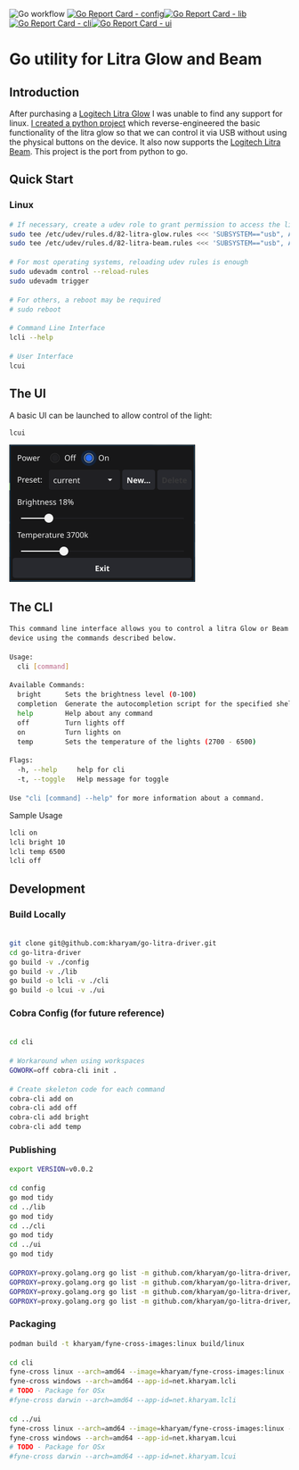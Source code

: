 ![Go workflow](https://github.com/kharyam/go-litra-driver/actions/workflows/go.yml/badge.svg) [![Go Report Card - config](https://goreportcard.com/badge/github.com/kharyam/go-litra-driver/config)](https://goreportcard.com/report/github.com/kharyam/go-litra-driver/config)[![Go Report Card - lib](https://goreportcard.com/badge/github.com/kharyam/go-litra-driver/lib)](https://goreportcard.com/report/github.com/kharyam/go-litra-driver/lib)[![Go Report Card - cli](https://goreportcard.com/badge/github.com/kharyam/go-litra-driver/cli)](https://goreportcard.com/report/github.com/kharyam/go-litra-driver/cli)[![Go Report Card - ui](https://goreportcard.com/badge/github.com/kharyam/go-litra-driver/ui)](https://goreportcard.com/report/github.com/kharyam/go-litra-driver/ui)
# Go utility for Litra Glow and Beam

## Introduction

After purchasing a [Logitech Litra Glow](https://www.logitech.com/en-us/products/lighting/litra-glow.946-000001.html) I was unable to find any support for linux. [I created a python project](https://github.com/kharyam/litra-driver) which reverse-engineered the basic functionality of the litra glow so that we can control it via USB without using the physical buttons on the device. It also now supports the [Logitech Litra Beam](https://www.logitech.com/en-us/products/lighting/litra-beam.946-000006.html). This project is the port from python to go.


## Quick Start

### Linux
```bash
# If necessary, create a udev role to grant permission to access the light
sudo tee /etc/udev/rules.d/82-litra-glow.rules <<< 'SUBSYSTEM=="usb", ATTR{idVendor}=="046d", ATTR{idProduct}=="c900",MODE="0666"'
sudo tee /etc/udev/rules.d/82-litra-beam.rules <<< 'SUBSYSTEM=="usb", ATTR{idVendor}=="046d", ATTR{idProduct}=="c901",MODE="0666"'

# For most operating systems, reloading udev rules is enough
sudo udevadm control --reload-rules
sudo udevadm trigger

# For others, a reboot may be required
# sudo reboot

# Command Line Interface
lcli --help

# User Interface
lcui

```

## The UI
A basic UI can be launched to allow control of the light:

```bash
lcui
```

![lcui Screen Shot](images/lcui.png)

## The CLI

```bash
This command line interface allows you to control a litra Glow or Beam 
device using the commands described below.

Usage:
  cli [command]

Available Commands:
  bright      Sets the brightness level (0-100)
  completion  Generate the autocompletion script for the specified shell
  help        Help about any command
  off         Turn lights off
  on          Turn lights on
  temp        Sets the temperature of the lights (2700 - 6500)

Flags:
  -h, --help     help for cli
  -t, --toggle   Help message for toggle

Use "cli [command] --help" for more information about a command.
```

Sample Usage
```bash
lcli on
lcli bright 10
lcli temp 6500
lcli off
```

## Development

### Build Locally

```bash

git clone git@github.com:kharyam/go-litra-driver.git
cd go-litra-driver
go build -v ./config
go build -v ./lib
go build -o lcli -v ./cli
go build -o lcui -v ./ui
```

### Cobra Config (for future reference)

```bash

cd cli

# Workaround when using workspaces
GOWORK=off cobra-cli init .

# Create skeleton code for each command
cobra-cli add on
cobra-cli add off
cobra-cli add bright
cobra-cli add temp
```

### Publishing

```bash
export VERSION=v0.0.2

cd config
go mod tidy
cd ../lib
go mod tidy
cd ../cli
go mod tidy
cd ../ui
go mod tidy

GOPROXY=proxy.golang.org go list -m github.com/kharyam/go-litra-driver/config@${VERSION}
GOPROXY=proxy.golang.org go list -m github.com/kharyam/go-litra-driver/lib@${VERSION}
GOPROXY=proxy.golang.org go list -m github.com/kharyam/go-litra-driver/cli@${VERSION}
GOPROXY=proxy.golang.org go list -m github.com/kharyam/go-litra-driver/ui@${VERSION}
```

### Packaging
```bash
podman build -t kharyam/fyne-cross-images:linux build/linux

cd cli
fyne-cross linux --arch=amd64 --image=kharyam/fyne-cross-images:linux --app-id=net.kharyam.lcli
fyne-cross windows --arch=amd64 --app-id=net.kharyam.lcli
# TODO - Package for OSx
#fyne-cross darwin --arch=amd64 --app-id=net.kharyam.lcli

cd ../ui
fyne-cross linux --arch=amd64 --image=kharyam/fyne-cross-images:linux --app-id=net.kharyam.lcui
fyne-cross windows --arch=amd64 --app-id=net.kharyam.lcui
# TODO - Package for OSx
#fyne-cross darwin --arch=amd64 --app-id=net.kharyam.lcui
```
